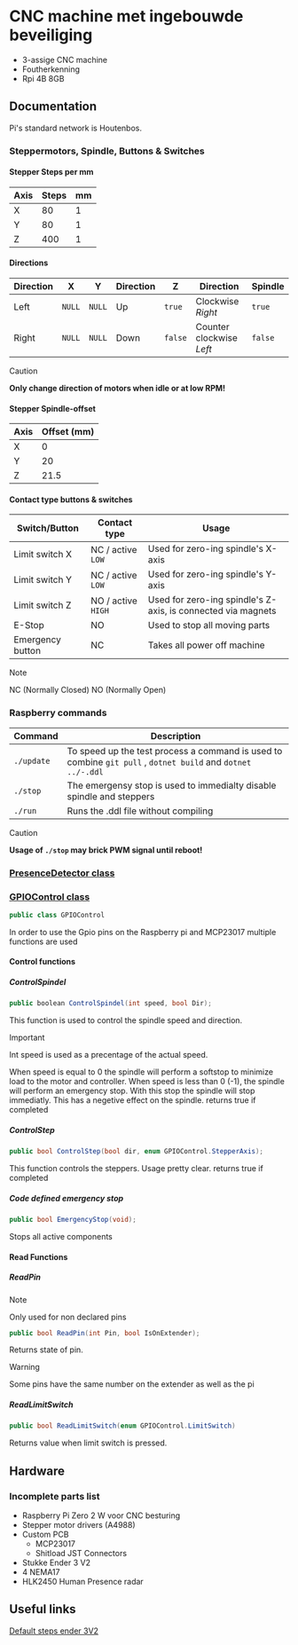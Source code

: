 # CNC machine met ingebouwde beveiliging

- 3-assige CNC machine
- Foutherkenning
- Rpi 4B 8GB

## Documentation

Pi's standard network is Houtenbos.

### Steppermotors, Spindle, Buttons & Switches

#### Stepper Steps per mm

| Axis | Steps | mm |
| ---- | ----- | -- |
| X | 80 | 1 |
| Y | 80 | 1 |
| Z | 400 | 1 |

#### Directions

| Direction| X | Y | Direction | Z | Direction | Spindle |
| -------- | - | - | --------- | - | --------- | ------- |
| Left | `NULL` | `NULL` | Up |  `true` | Clockwise *Right* | `true` |
| Right | `NULL` | `NULL` | Down | `false` | Counter clockwise *Left* | `false` |

> [!CAUTION]
> **Only change direction of motors when idle or at low RPM!**

#### Stepper Spindle-offset

| Axis | Offset (mm) |
| ---- | ----------- |
| X | 0 |
| Y | 20 |
| Z | 21.5 |

#### Contact type buttons & switches

| Switch/Button | Contact type | Usage |
| ------------- | ------------ | ----- |
| Limit switch X | NC / active `LOW` | Used for zero-ing spindle's X-axis |
| Limit switch Y | NC / active `LOW`| Used for zero-ing spindle's Y-axis |
| Limit switch Z | NO / active `HIGH`| Used for zero-ing spindle's Z-axis, is connected via magnets |
| E-Stop | NO | Used to stop all moving parts |
| Emergency button| NC | Takes all power off machine |

>[!NOTE]
> NC (Normally Closed) NO (Normally Open)

### Raspberry commands

| Command   | Description |
| --------- | ----------- |
| `./update` | To speed up the test process a command is used to combine ``` git pull ``` , ``` dotnet build ``` and ``` dotnet ../-.ddl ``` |
| `./stop` | The emergensy stop is used to immedialty disable spindle and steppers |
| `./run`| Runs the .ddl file without compiling |

> [!CAUTION]
> **Usage of `./stop` may brick PWM signal until reboot!**

### [PresenceDetector class](Code/CNC_Interpreter_V2/PresenceDetector.cs)

### [GPIOControl class](Code/CNC_Interpreter_V2/GPIOControl.cs)

```C#
public class GPIOControl
```

In order to use the Gpio pins on the Raspberry pi and MCP23017 multiple functions are used

#### Control functions

##### ControlSpindel

```C#
public boolean ControlSpindel(int speed, bool Dir);
```

This function is used to control the spindle speed and direction.

> [!IMPORTANT]
> Int speed is used as a precentage of the actual speed.

When speed is equal to 0 the spindle will perform a softstop to minimize load to the motor and controller.
When speed is less than 0 (-1), the spindle will perform an emergency stop. With this stop the spindle will stop immediatly. This has a negetive effect on the spindle.
returns true if completed

##### ControlStep

```C#
public bool ControlStep(bool dir, enum GPIOControl.StepperAxis);
```

This function controls the steppers. Usage pretty clear.
returns true if completed

##### Code defined emergency stop

```C#
public bool EmergencyStop(void);
```

Stops all active components

#### Read Functions

##### ReadPin

> [!NOTE]
> Only used for non declared pins

```C#
public bool ReadPin(int Pin, bool IsOnExtender);
```

Returns state of pin.

> [!WARNING]
> Some pins have the same number on the extender as well as the pi

##### ReadLimitSwitch

```C#
public bool ReadLimitSwitch(enum GPIOControl.LimitSwitch)
```

Returns value when limit switch is pressed.

## Hardware

### Incomplete parts list

- Raspberry Pi Zero 2 W voor CNC besturing
- Stepper motor drivers (A4988)
- Custom PCB
  - MCP23017
  - Shitload JST Connectors
- Stukke Ender 3 V2
- 4 NEMA17
- HLK2450 Human Presence radar

## Useful links

[Default steps ender 3V2](https://www.reddit.com/r/ender3/comments/glbx8b/what_are_the_default_steps_per_mm_on_the_ender_3/)
